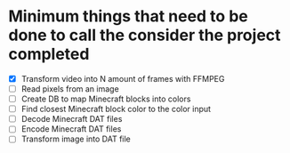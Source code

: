 # Minimum things that need to be done to call the consider the project completed

- [x] Transform video into N amount of frames with FFMPEG
- [ ] Read pixels from an image
- [ ] Create DB to map Minecraft blocks into colors
- [ ] Find closest Minecraft block color to the color input
- [ ] Decode Minecraft DAT files
- [ ] Encode Minecraft DAT files
- [ ] Transform image into DAT file